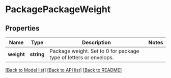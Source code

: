 # PackagePackageWeight

## Properties
Name | Type | Description | Notes
------------ | ------------- | ------------- | -------------
**weight** | **string** | Package weight. Set to 0 for package type of letters or envelops. | 

[[Back to Model list]](../../README.md#documentation-for-models) [[Back to API list]](../../README.md#documentation-for-api-endpoints) [[Back to README]](../../README.md)

